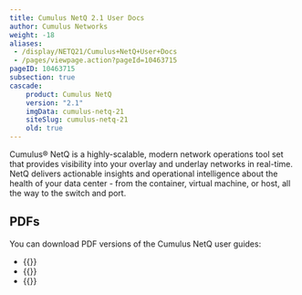 ```yaml
---
title: Cumulus NetQ 2.1 User Docs
author: Cumulus Networks
weight: -18
aliases:
 - /display/NETQ21/Cumulus+NetQ+User+Docs
 - /pages/viewpage.action?pageId=10463715
pageID: 10463715
subsection: true
cascade:
    product: Cumulus NetQ
    version: "2.1"
    imgData: cumulus-netq-21
    siteSlug: cumulus-netq-21
    old: true
---
```

Cumulus® NetQ is a highly-scalable, modern network operations tool set that provides visibility into your overlay and underlay networks in real-time. NetQ delivers actionable insights and operational intelligence about the health of your data center - from the container, virtual machine, or host, all the way to the switch and port.

## PDFs

You can download PDF versions of the Cumulus NetQ user guides:

- {{<exlink url="https://drive.google.com/file/d/1GR2deyIg0W7RRa2t76k6NUr4PtU0hYkJ/view?usp=sharing" text="Cumulus NetQ 2.1.2 Deployment Guide">}}
- {{<exlink url="https://drive.google.com/file/d/11Zbs1xMk-b6ZtagNrg5pW57s6EkRh6lL/view?usp=sharing" text="Cumulus NetQ 2.1.2 UI User Guide">}}
- {{<exlink url="https://drive.google.com/file/d/1StA5Hr33uC3DcsmWVU2QinPDmE7yeg8Y/view?usp=sharing" text="Cumulus NetQ 2.1.2 CLI User Guide">}}
